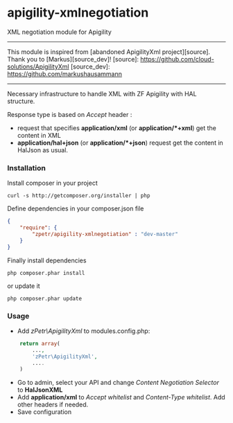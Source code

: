 apigility-xmlnegotiation
=========================

XML negotiation module for Apigility

----------

This module is inspired from [abandoned ApigilityXml project][source]. Thank you to [Markus][source_dev]!
[source]: https://github.com/cloud-solutions/ApigilityXml
[source_dev]: https://github.com/markushausammann

----------

Necessary infrastructure to handle XML with ZF Apigility with HAL structure.

Response type is based on *Accept* header :

- request that specifies **application/xml** (or **application/\*+xml**) get the content in XML
- **application/hal+json** (or **application/\*+json**) request get the content in HalJson as usual. 

### Installation
Install composer in your project

    curl -s http://getcomposer.org/installer | php

Define dependencies in your composer.json file

```json
{
    "require": {
        "zpetr/apigility-xmlnegotiation" : "dev-master"
    }
}
```

Finally install dependencies

    php composer.phar install

or update it

    php composer.phar update

### Usage
- Add *zPetr\ApigilityXml* to modules.config.php:
```php
	return array(
    	...,
        'zPetr\ApigilityXml',
        ....
	)     
```
- Go to admin, select your API and change *Content Negotiation Selector* to **HalJsonXML**
- Add **application/xml** to *Accept whitelist* and *Content-Type whitelist*. Add other headers if needed.
- Save configuration